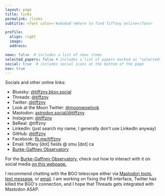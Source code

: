 ```yaml
---
layout: page
title: links
permalink: /links
subtitle: <font color='#a0a0a0'>Where to find Tiffany online</font>

profile:
  align: right
  image: 
  address: 

news: false  # includes a list of news items
selected_papers: false # includes a list of papers marked as "selected={true}"
social: true  # includes social icons at the bottom of the page
nav: true
---
```


Socials and other online links:

* Bluesky: [@tiffzny.bksy.social](https://bsky.app/profile/tiffzny.bsky.social)
* Threads: [@tiffzny](https://www.threads.net/@tiffzny)
* Twitter: [@tiffzny](https://twitter.com/tiffzny)
* Look at the Moon Twitter: [@moonwowlook](https://twitter.com/moonwowlook)
* Mastodon: [astrodon.social/@tiffzny](https://astrodon.social/@tiffzny)<a rel="me" href="https://astrodon.social/@tiffzny"></a>
* Instagram: [@tiffzny](https://instagram.com/tiffzny)
* BeReal: @tiffzny
* LinkedIn: (just search my name, I generally don't use LinkedIn anyway)
* GitHub: [@tiffzny](https://github.com/tiffzny)
* Facebook: [fb.me/tiffzny](https://fb.me/tiffzny)
* Email: tiffany [dot] fields @ smu [dot] ca
* [Burke-Gaffney Observatory](https://observatory.smu.ca)


For the [Burke-Gaffney Observatory](https://observatory.smu.ca), check out how to interact with it on social media [on this webpage.](https://observatory.smu.ca/bgo-useme/howto)

I recommend chatting with the BGO telescope either via [Mastodon toots](https://observatory.smu.ca/bgo-useme/mastodon-help), [text message](https://observatory.smu.ca/bgo-useme/text-help), or [email](https://observatory.smu.ca/bgo-useme/email-help). I am working on fixing the FB interface, Twitter has killed the BGO's connection, and I hope that Threads gets integrated with Mastodon ASAP.